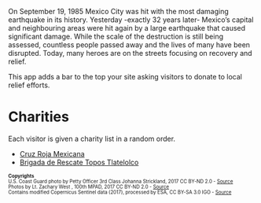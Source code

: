 On September 19, 1985 Mexico City was hit with the most damaging earthquake in its history.
Yesterday -exactly 32 years later- Mexico’s capital and neighbouring areas were hit again by a large earthquake that caused significant damage.
While the scale of the destruction is still being assessed, countless people passed away and the lives of many have been disrupted.
Today, many heroes are on the streets focusing on recovery and relief.

This app adds a bar to the top your site asking visitors to donate to local relief efforts.

# Charities

Each visitor is given a charity list in a random order.

- [Cruz Roja Mexicana](https://cruzrojadonaciones.org)
- [Brigada de Rescate Topos Tlatelolco](https://www.topos.mx)

<small><small>
<strong>Copyrights</strong>
<br>
U.S. Coast Guard photo by Petty Officer 3rd Class Johanna Strickland, 2017 CC BY-ND 2.0 - <a href="https://flic.kr/p/XXEydx" target="_blank">Source</a>
<br>
Photos by Lt. Zachary West , 100th MPAD, 2017 CC BY-ND 2.0 - <a href="https://flic.kr/p/WSwR2u" target="_blank">Source</a>
<br>
Contains modified Copernicus Sentinel data (2017), processed by ESA, CC BY-SA 3.0 IGO - <a href="http://www.esa.int/spaceinimages/Images/2017/08/Hurricane_Harvey" target="_blank">Source</a>
</small></small>
